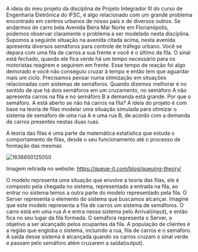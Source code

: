 

A ideia do meu projeto da disciplina de Projeto Integrador III do curso de Engenharia Eletrônica do IFSC, é algo relacionado com um grande problema encontrado em centros urbanos de nosso país e de diversos outros. Se andarmos de carro bela Avenida Beira Mar Norte em Florianópolis, podemos observar claramente o problema a ser modelado nesta disciplina. Supomos a seguinte situação na avenida citada acima, nesta avenida apresenta diversos semáforos para controle de tráfego urbano. Você se depara com uma fila de carros a sua frente e você é o último da fila. O sinal está fechado, quando ele fica verde há um tempo necessário para os motoristas reagirem e seguirem em frente. Esse tempo de reação foi algo demorado e você não conseguiu cruzar à tempo e então tem que aguardar mais um ciclo. Precisamos pensar numa otimização em situações relacionadas com sistemas de semáforos. Quando dizemos melhorar é no sentido de que há dois semáforos em um cruzamento, no semáforo A não apresenta carros na fila e no semáforo B a demanda está grande. Por que o semáforo. A está aberto se não há carros na fila? A ideia do projeto é com base na teoria de filas modelar uma situação simulada para otimizar o sistema de semáforo de uma rua A e uma rua B, de acordo com a demanda de carros presentes nestas duas ruas.

A teoria das filas é uma parte da matemática estatística que estuda o comportamento de filas, desde o seu funcionamento até o processo de formação das mesmas 

![1636650125050](C:\Users\LENOVO\AppData\Roaming\Typora\typora-user-images\1636650125050.png)

Imagem retirada no website: https://queue-it.com/blog/queuing-theory/

O modelo representa uma situação que envolve a teoria das filas, ele é composto pela chegada no sistema, representado a entrada na fila, ao entrar no sistema temos a outra parte do modelo representado pela fila. O Server representa o elemento do sistema que buscamos alcançar. Imagine que este modelo representa a fila de carros um sistema de semáforos. O carro está em uma rua A e entra nesse sistema pelo Arrival(input), e então fica no seu lugar da fila formada. O semáfora representa o Server, o objetivo a ser alcançado pelos ocupantes da fila. A população de clientes é a região que engloba o sistema, incluindo a rua, fila de carros e o semáforo. A saída desse sistema é alcançada quando os carros cruzam o sinal verde e passam pelo semáforo atém cruzarem a saída(output).